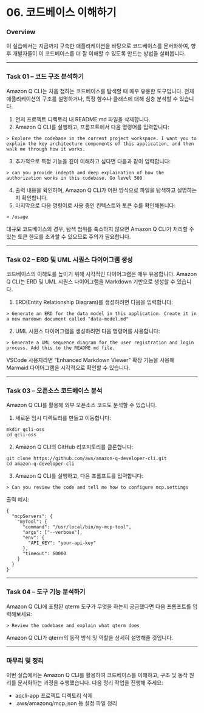 # 06. 코드베이스 이해하기

### Overview

이 실습에서는 지금까지 구축한 애플리케이션을 바탕으로 코드베이스를 문서화하여, 향후 개발자들이 이 코드베이스를 더 잘 이해할 수 있도록 만드는 방법을 살펴봅니다.

***

### Task 01 – 코드 구조 분석하기

Amazon Q CLI는 처음 접하는 코드베이스를 탐색할 때 매우 유용한 도구입니다. 전체 애플리케이션의 구조를 설명하거나, 특정 함수나 클래스에 대해 심층 분석할 수 있습니다.

1. 먼저 프로젝트 디렉토리 내 README.md 파일을 삭제합니다.
2. Amazon Q CLI를 실행하고, 프롬프트에서 다음 명령어를 입력합니다:

```
> Explore the codebase in the current project workspace. I want you to explain the key architecture components of this application, and then walk me through how it works.
```

3. 추가적으로 특정 기능을 깊이 이해하고 싶다면 다음과 같이 입력합니다:

```
> can you provide indepth and deep explaination of how the authorization works in this codebase. Go level 500
```

4. 출력 내용을 확인하며, Amazon Q CLI가 어떤 방식으로 파일을 탐색하고 설명하는지 확인합니다.
5. 마지막으로 다음 명령어로 사용 중인 컨텍스트와 토큰 수를 확인해봅니다:

```
> /usage
```

대규모 코드베이스의 경우, 탐색 범위를 축소하지 않으면 Amazon Q CLI가 처리할 수 있는 토큰 한도를 초과할 수 있으므로 주의가 필요합니다.

***

### Task 02 – ERD 및 UML 시퀀스 다이어그램 생성

코드베이스의 이해도를 높이기 위해 시각적인 다이어그램은 매우 유용합니다. Amazon Q CLI는 ERD 및 UML 시퀀스 다이어그램을 Markdown 기반으로 생성할 수 있습니다.

1. ERD(Entity Relationship Diagram)를 생성하려면 다음을 입력합니다:

```
> Generate an ERD for the data model in this application. Create it in a new mardown document called "data-model.md"
```

2. UML 시퀀스 다이어그램을 생성하려면 다음 명령어를 사용합니다:

```
> Generate a UML sequence diagram for the user registration and login process. Add this to the README.md file.
```

VSCode 사용자라면 “Enhanced Markdown Viewer” 확장 기능을 사용해 Marmaid 다이어그램을 시각적으로 확인할 수 있습니다.

***

### Task 03 – 오픈소스 코드베이스 분석

Amazon Q CLI를 활용해 외부 오픈소스 코드도 분석할 수 있습니다.

1. 새로운 임시 디렉토리를 만들고 이동합니다:

```
mkdir qcli-oss
cd qcli-oss
```

2. Amazon Q CLI의 GitHub 리포지토리를 클론합니다:

```
git clone https://github.com/aws/amazon-q-developer-cli.git
cd amazon-q-developer-cli
```

3. Amazon Q CLI를 실행하고, 다음 프롬프트를 입력합니다:

```
> Can you review the code and tell me how to configure mcp.settings
```

출력 예시:

```
{
  "mcpServers": {
    "myTool": {
      "command": "/usr/local/bin/my-mcp-tool",
      "args": ["--verbose"],
      "env": {
        "API_KEY": "your-api-key"
      },
      "timeout": 60000
    }
  }
}
```

***

### Task 04 – 도구 기능 분석하기

Amazon Q CLI에 포함된 qterm 도구가 무엇을 하는지 궁금했다면 다음 프롬프트를 입력해보세요:

```
> Review the codebase and explain what qterm does
```

Amazon Q CLI가 qterm의 동작 방식 및 역할을 상세히 설명해줄 것입니다.

***

### 마무리 및 정리

이번 실습에서는 Amazon Q CLI를 활용하여 코드베이스를 이해하고, 구조 및 동작 원리를 문서화하는 과정을 수행했습니다. 다음 정리 작업을 진행해 주세요:

* aqcli-app 프로젝트 디렉토리 삭제
* .aws/amazonq/mcp.json 등 설정 파일 정리

